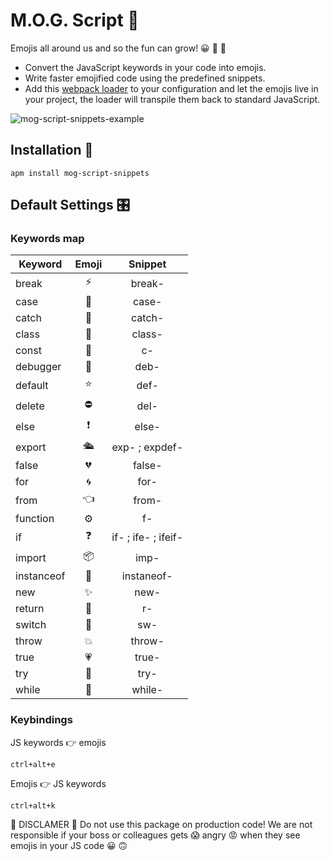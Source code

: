 # M.O.G. Script 🎉

Emojis all around us and so the fun can grow! 😀 🍾 🎉

- Convert the JavaScript keywords in your code into emojis.
- Write faster emojified code using the predefined snippets.
- Add this [webpack loader](https://github.com/mog-script/mog-script-loader) to your configuration and let the emojis live in your project, the loader will transpile them back to standard JavaScript.


![mog-script-snippets-example](https://raw.githubusercontent.com/mog-script/atom-mog-script-snippets/master/_images/mog-script-snippets-example.gif)


## Installation 💾
```
apm install mog-script-snippets
```

## Default Settings 🎛

### Keywords map

| Keyword       | Emoji | Snippet             |
| ------------- |:-----:|:-------------------:|
| break         |   ⚡️  | break-              |
| case          |   💼  | case-               |
| catch         |   🙉  | catch-              |
| class         |   💩  | class-              |
| const         |   💎  | c-                  |
| debugger      |   🚧  | deb-                |
| default       |   ⭐️  | def-                |
| delete        |   ⛔️  | del-                |
| else          |   ❗️  | else-               |
| export        |   🛳  | exp- ; expdef-      |
| false         |   💔  | false-              |
| for           |   🌀  | for-                |
| from          |   👈  | from-               |
| function      |   ⚙️  | f-                  |
| if            |   ❓  | if- ; ife- ; ifeif- |
| import        |   📦  | imp-                |
| instanceof    |   👶  | instaneof-          |
| new           |   ✨  | new-                |
| return        |   🎁  | r-                  |
| switch        |   🚦  | sw-                 |
| throw         |   💥  | throw-              |
| true          |   💗  | true-               |
| try           |   🙊  | try-                |
| while         |   👀  | while-              |


### Keybindings
JS keywords 👉 emojis
```
ctrl+alt+e
```

Emojis 👉 JS keywords
```
ctrl+alt+k
```

🚨 DISCLAMER 🚨
Do not use this package on production code! We are not responsible if your boss or colleagues gets 😱 angry 😡 when they see emojis in your JS code 😀 🙃
